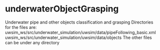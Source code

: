 # underwaterObjectGrasping
Underwater pipe and other objects classification and grasping
Directories for the files are:
  uwsim_ws/src/underwater_simulation/uwsim/data/pipeFollowing_basic.xml
  uwsim_ws/src/underwater_simulation/uwsim/data/objects
The other files can be under any directory
